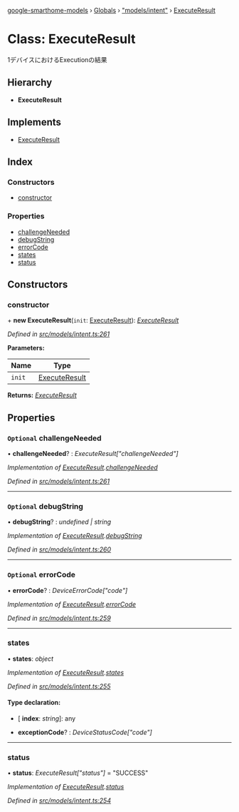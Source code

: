 [google-smarthome-models](../README.md) › [Globals](../globals.md) › ["models/intent"](../modules/_models_intent_.md) › [ExecuteResult](_models_intent_.executeresult.md)

# Class: ExecuteResult

1デバイスにおけるExecutionの結果

## Hierarchy

* **ExecuteResult**

## Implements

* [ExecuteResult](../interfaces/_models_interfaces_i_intent_.executeresult.md)

## Index

### Constructors

* [constructor](_models_intent_.executeresult.md#constructor)

### Properties

* [challengeNeeded](_models_intent_.executeresult.md#optional-challengeneeded)
* [debugString](_models_intent_.executeresult.md#optional-debugstring)
* [errorCode](_models_intent_.executeresult.md#optional-errorcode)
* [states](_models_intent_.executeresult.md#states)
* [status](_models_intent_.executeresult.md#status)

## Constructors

###  constructor

\+ **new ExecuteResult**(`init`: [ExecuteResult](../interfaces/_models_interfaces_i_intent_.executeresult.md)): *[ExecuteResult](_models_intent_.executeresult.md)*

*Defined in [src/models/intent.ts:261](https://github.com/galactic1969/google-smarthome-models/blob/633871f/src/models/intent.ts#L261)*

**Parameters:**

Name | Type |
------ | ------ |
`init` | [ExecuteResult](../interfaces/_models_interfaces_i_intent_.executeresult.md) |

**Returns:** *[ExecuteResult](_models_intent_.executeresult.md)*

## Properties

### `Optional` challengeNeeded

• **challengeNeeded**? : *ExecuteResult["challengeNeeded"]*

*Implementation of [ExecuteResult](../interfaces/_models_interfaces_i_intent_.executeresult.md).[challengeNeeded](../interfaces/_models_interfaces_i_intent_.executeresult.md#optional-challengeneeded)*

*Defined in [src/models/intent.ts:261](https://github.com/galactic1969/google-smarthome-models/blob/633871f/src/models/intent.ts#L261)*

___

### `Optional` debugString

• **debugString**? : *undefined | string*

*Implementation of [ExecuteResult](../interfaces/_models_interfaces_i_intent_.executeresult.md).[debugString](../interfaces/_models_interfaces_i_intent_.executeresult.md#optional-debugstring)*

*Defined in [src/models/intent.ts:260](https://github.com/galactic1969/google-smarthome-models/blob/633871f/src/models/intent.ts#L260)*

___

### `Optional` errorCode

• **errorCode**? : *DeviceErrorCode["code"]*

*Implementation of [ExecuteResult](../interfaces/_models_interfaces_i_intent_.executeresult.md).[errorCode](../interfaces/_models_interfaces_i_intent_.executeresult.md#optional-errorcode)*

*Defined in [src/models/intent.ts:259](https://github.com/galactic1969/google-smarthome-models/blob/633871f/src/models/intent.ts#L259)*

___

###  states

• **states**: *object*

*Implementation of [ExecuteResult](../interfaces/_models_interfaces_i_intent_.executeresult.md).[states](../interfaces/_models_interfaces_i_intent_.executeresult.md#states)*

*Defined in [src/models/intent.ts:255](https://github.com/galactic1969/google-smarthome-models/blob/633871f/src/models/intent.ts#L255)*

#### Type declaration:

* \[ **index**: *string*\]: any

* **exceptionCode**? : *DeviceStatusCode["code"]*

___

###  status

• **status**: *ExecuteResult["status"]* = "SUCCESS"

*Implementation of [ExecuteResult](../interfaces/_models_interfaces_i_intent_.executeresult.md).[status](../interfaces/_models_interfaces_i_intent_.executeresult.md#status)*

*Defined in [src/models/intent.ts:254](https://github.com/galactic1969/google-smarthome-models/blob/633871f/src/models/intent.ts#L254)*
